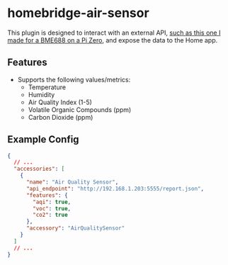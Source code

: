 # homebridge-air-sensor

This plugin is designed to interact with an external API, [such as this one I made for a BME688 on a Pi Zero](https://github.com/thinkier/bme688-http-api), and expose the data to the Home app.

## Features

- Supports the following values/metrics:
    - Temperature
    - Humidity
    - Air Quality Index (1-5)
    - Volatile Organic Compounds (ppm)
    - Carbon Dioxide (ppm)

## Example Config

```json
{
  // ...
  "accessories": [
    {
      "name": "Air Quality Sensor",
      "api_endpoint": "http://192.168.1.203:5555/report.json",
      "features": {
        "aqi": true,
        "voc": true,
        "co2": true
      },
      "accessory": "AirQualitySensor"
    }
  ]
  // ...
}
```
